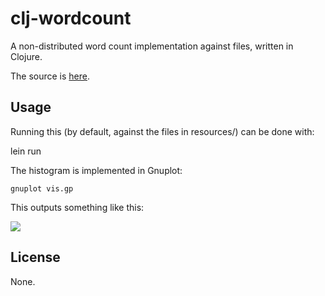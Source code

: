 # clj-wordcount

A non-distributed word count implementation against files, written in Clojure. 

The source is [here](https://github.com/bm3719/practice/blob/master/clojure/clj-wordcount/src/clj_wordcount/core.clj).


## Usage

Running this (by default, against the files in resources/) can be done with:

   lein run

The histogram is implemented in Gnuplot:

    gnuplot vis.gp

This outputs something like this:

<img src="https://raw.github.com/bm3719/practice/master/clojure/clj-wordcount/histogram.png">
  

## License

None.
